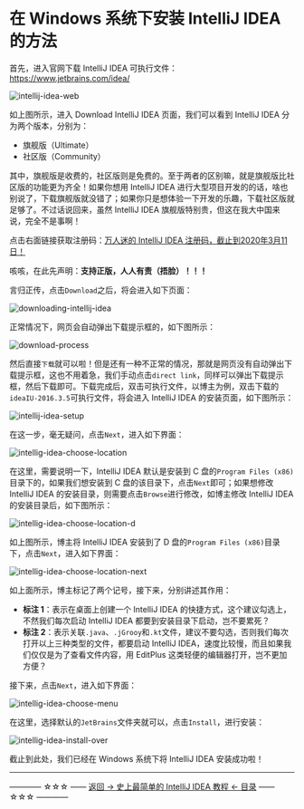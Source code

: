 # 在 Windows 系统下安装 IntelliJ IDEA 的方法

首先，进入官网下载 IntelliJ IDEA 可执行文件：https://www.jetbrains.com/idea/

![intellij-idea-web](https://github.com/guobinhit/intellij-idea-tutorial/blob/master/images/basic-course/install-intellij-idea-on-windows/intellij-idea-web.png)

如上图所示，进入 Download IntelliJ IDEA 页面，我们可以看到 IntelliJ IDEA 分为两个版本，分别为：

 - 旗舰版（Ultimate）
 - 社区版（Community）

其中，旗舰版是收费的，社区版则是免费的。至于两者的区别嘛，就是旗舰版比社区版的功能更为齐全！如果你想用 IntelliJ IDEA 进行大型项目开发的的话，啥也别说了，下载旗舰版就没错了；如果你只是想体验一下开发的乐趣，下载社区版就足够了。不过话说回来，虽然 IntelliJ IDEA 旗舰版特别贵，但这在我大中国来说，完全不是事啊！

点击右面链接获取注册码：[万人迷的 IntelliJ IDEA 注册码，截止到2020年3月11日！](https://guobinhit.blog.csdn.net/article/details/89040919)

咳咳，在此先声明：**支持正版，人人有责（捂脸）！！！**

言归正传，点击`Download`之后，将会进入如下页面：

![downloading-intellij-idea](https://github.com/guobinhit/intellij-idea-tutorial/blob/master/images/basic-course/install-intellij-idea-on-windows/downloading-intellij-idea.png)

正常情况下，网页会自动弹出下载提示框的，如下图所示：

![download-process](https://github.com/guobinhit/intellij-idea-tutorial/blob/master/images/basic-course/install-intellij-idea-on-windows/download-process.png)

然后直接`下载`就可以啦！但是还有一种不正常的情况，那就是网页没有自动弹出下载提示框，这也不用着急，我们手动点击`direct link`，同样可以弹出下载提示框，然后下载即可。下载完成后，双击可执行文件，以博主为例，双击下载的`ideaIU-2016.3.5`可执行文件，将会进入 IntelliJ IDEA 的安装页面，如下图所示：

![intellij-idea-setup](https://github.com/guobinhit/intellij-idea-tutorial/blob/master/images/basic-course/install-intellij-idea-on-windows/intellij-idea-setup.png)

在这一步，毫无疑问，点击`Next`，进入如下界面：

![intellig-idea-choose-location](https://github.com/guobinhit/intellij-idea-tutorial/blob/master/images/basic-course/install-intellij-idea-on-windows/intellig-idea-choose-location.png)

在这里，需要说明一下，IntelliJ IDEA 默认是安装到 C 盘的`Program Files (x86)`目录下的，如果我们想安装到 C 盘的该目录下，点击`Next`即可；如果想修改 IntelliJ IDEA 的安装目录，则需要点击`Browse`进行修改，如博主修改 IntelliJ IDEA 的安装目录后，如下图所示：

![intellig-idea-choose-location-d](https://github.com/guobinhit/intellij-idea-tutorial/blob/master/images/basic-course/install-intellij-idea-on-windows/intellig-idea-choose-location-d.png)

如上图所示，博主将 IntelliJ IDEA 安装到了 D 盘的`Program Files (x86)`目录下，点击`Next`，进入如下界面：

![intellig-idea-choose-location-next](https://github.com/guobinhit/intellij-idea-tutorial/blob/master/images/basic-course/install-intellij-idea-on-windows/intellig-idea-choose-location-next.png)

如上面所示，博主标记了两个记号，接下来，分别讲述其作用：

 - **标注 1**：表示在桌面上创建一个 IntelliJ IDEA 的快捷方式，这个建议勾选上，不然我们每次启动 IntelliJ IDEA 都要到安装目录下启动，岂不要累死？
 - **标注 2**：表示关联`.java`、`.jGrooy`和`.kt`文件，建议不要勾选，否则我们每次打开以上三种类型的文件，都要启动 IntelliJ IDEA，速度比较慢，而且如果我们仅仅是为了查看文件内容，用 EditPlus 这类轻便的编辑器打开，岂不更加方便？

接下来，点击`Next`，进入如下界面：

![intellig-idea-choose-menu](https://github.com/guobinhit/intellij-idea-tutorial/blob/master/images/basic-course/install-intellij-idea-on-windows/intellig-idea-choose-menu.png)

在这里，选择默认的`JetBrains`文件夹就可以，点击`Install`，进行安装：

![intellig-idea-install-over](https://github.com/guobinhit/intellij-idea-tutorial/blob/master/images/basic-course/install-intellij-idea-on-windows/intellig-idea-install-over.png)

截止到此处，我们已经在 Windows 系统下将 IntelliJ IDEA 安装成功啦！

----------
———— ☆☆☆ —— [返回 -> 史上最简单的 IntelliJ IDEA 教程 <- 目录](https://github.com/guobinhit/intellij-idea-tutorial/blob/master/README.md) —— ☆☆☆ ————

